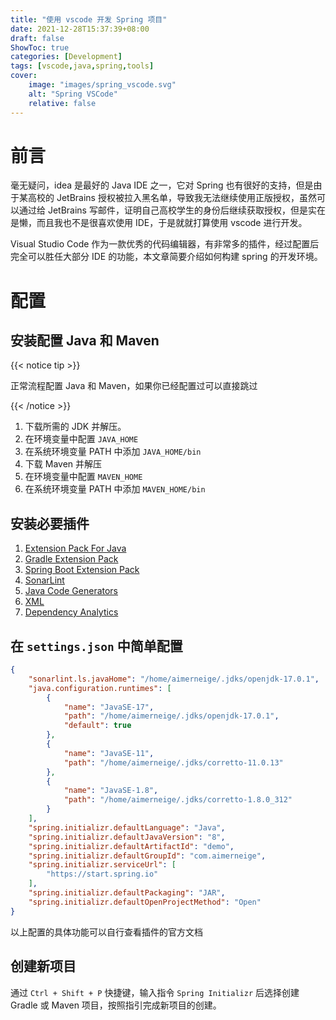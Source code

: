 ```yaml
---
title: "使用 vscode 开发 Spring 项目"
date: 2021-12-28T15:37:39+08:00
draft: false
ShowToc: true
categories: [Development]
tags: [vscode,java,spring,tools]
cover:
    image: "images/spring_vscode.svg"
    alt: "Spring VSCode"
    relative: false
---
```


# 前言

毫无疑问，idea 是最好的 Java IDE 之一，它对 Spring 也有很好的支持，但是由于某高校的 JetBrains 授权被拉入黑名单，导致我无法继续使用正版授权，虽然可以通过给 JetBrains 写邮件，证明自己高校学生的身份后继续获取授权，但是实在是懒，而且我也不是很喜欢使用 IDE，于是就就打算使用 vscode 进行开发。

Visual Studio Code 作为一款优秀的代码编辑器，有非常多的插件，经过配置后完全可以胜任大部分 IDE 的功能，本文章简要介绍如何构建 spring 的开发环境。

# 配置

## 安装配置 Java 和 Maven

{{< notice tip >}}

正常流程配置 Java 和 Maven，如果你已经配置过可以直接跳过

{{< /notice >}}

1. 下载所需的 JDK 并解压。
2. 在环境变量中配置 `JAVA_HOME`
3. 在系统环境变量 PATH 中添加 `JAVA_HOME/bin`
4. 下载 Maven 并解压
5. 在环境变量中配置 `MAVEN_HOME`
6. 在系统环境变量 PATH 中添加 `MAVEN_HOME/bin`

## 安装必要插件

1. [Extension Pack For Java](https://marketplace.visualstudio.com/items?itemName=vscjava.vscode-java-pack)
2. [Gradle Extension Pack](https://marketplace.visualstudio.com/items?itemName=richardwillis.vscode-gradle-extension-pack)
3. [Spring Boot Extension Pack](https://marketplace.visualstudio.com/items?itemName=Pivotal.vscode-boot-dev-pack)
4. [SonarLint](https://marketplace.visualstudio.com/items?itemName=SonarSource.sonarlint-vscode)
5. [Java Code Generators](https://marketplace.visualstudio.com/items?itemName=sohibe.java-generate-setters-getters)
6. [XML](https://marketplace.visualstudio.com/items?itemName=redhat.vscode-xml)
7. [Dependency Analytics](https://marketplace.visualstudio.com/items?itemName=redhat.fabric8-analytics)

## 在 `settings.json` 中简单配置

```json
{
    "sonarlint.ls.javaHome": "/home/aimerneige/.jdks/openjdk-17.0.1",
    "java.configuration.runtimes": [
        {
            "name": "JavaSE-17",
            "path": "/home/aimerneige/.jdks/openjdk-17.0.1",
            "default": true
        },
        {
            "name": "JavaSE-11",
            "path": "/home/aimerneige/.jdks/corretto-11.0.13"
        },
        {
            "name": "JavaSE-1.8",
            "path": "/home/aimerneige/.jdks/corretto-1.8.0_312"
        }
    ],
    "spring.initializr.defaultLanguage": "Java",
    "spring.initializr.defaultJavaVersion": "8",
    "spring.initializr.defaultArtifactId": "demo",
    "spring.initializr.defaultGroupId": "com.aimerneige",
    "spring.initializr.serviceUrl": [
        "https://start.spring.io"
    ],
    "spring.initializr.defaultPackaging": "JAR",
    "spring.initializr.defaultOpenProjectMethod": "Open"
}
```

以上配置的具体功能可以自行查看插件的官方文档

## 创建新项目

通过 `Ctrl + Shift + P` 快捷键，输入指令 `Spring Initializr` 后选择创建 Gradle 或 Maven 项目，按照指引完成新项目的创建。 
